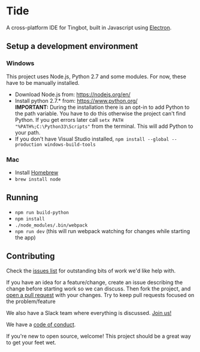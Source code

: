 # Tide

A cross-platform IDE for Tingbot, built in Javascript using [Electron](https://github.com/atom/electron).

## Setup a development environment

### Windows

This project uses Node.js, Python 2.7 and some modules. For now, these have to be manually installed.  

* Download Node.js from: https://nodejs.org/en/
* Install python 2.7.* from: https://www.python.org/  
  **IMPORTANT:** During the installation there is an opt-in to add Python to the path variable. You have to do this otherwise the project can't find Python. If you get errors later call ``setx PATH "%PATH%;C:\Python33\Scripts"`` from the terminal. This will add Python to your path.
* If you don't have Visual Studio installed, `npm install --global --production windows-build-tools`

### Mac

* Install [Homebrew](http://brew.sh/)
* `brew install node`

## Running

 * ``npm run build-python``
 * ``npm install``
 * ``./node_modules/.bin/webpack``
 * ``npm run dev`` (this will run webpack watching for changes while starting the app)

## Contributing

Check the [issues list](https://github.com/tingbot/tide-electron/issues) for outstanding bits of work we'd like help with. 

If you have an idea for a feature/change, create an issue describing the change before starting work so we can discuss. Then fork the project, and [open a pull request](https://help.github.com/articles/proposing-changes-to-a-project-with-pull-requests/) with your changes. Try to keep pull requests focused on the problem/feature

We also have a Slack team where everything is discussed. [Join us!](http://slack.tingbot.com/)

We have a [code of conduct](http://tingbot.com/codeofconduct/).

If you're new to open source, welcome! This project should be a great way to get your feet wet.
